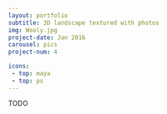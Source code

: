 ```yaml
---
layout: portfolio
subtitle: 3D landscape textured with photos
img: Wooly.jpg
project-date: Jan 2016
carousel: pics
project-num: 4

icons:
 - top: maya
 - top: ps
---
```


TODO